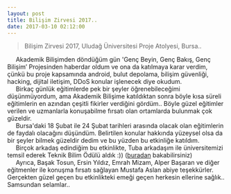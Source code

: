```yaml
---
layout: post
title: Bilişim Zirvesi 2017..
date: 2017-03-10 02:12:00
---
```


<blockquote>
Bilişim Zirvesi 2017, Uludağ Üniversitesi Proje Atolyesi, Bursa..<br>
</blockquote>


&nbsp;&nbsp;&nbsp;&nbsp; Akademik Bilişimden döndüğüm gün 'Genç Beyin, Genç Bakış, Genç Bilişim’ Projesinden haberdar oldum ve ona da katılmaya karar verdim, çünkü bu proje kapsamında android, bulut depolama, bilişim güvenliği, hacking, dijital iletişim, DDoS konular işlenecek diye okudum.<br>
&nbsp;&nbsp;&nbsp;&nbsp; Birkaç günlük eğitimlerde pek bir şeyler öğrenebileceğimi düşünmüyordum, ama Akademik Bilişime katıldıktan sonra böyle kısa süreli eğitimlerin en azından çeşitli fikirler verdiğini gördüm.. Böyle güzel eğitimler verilen ve uzmanlarla konuşabilme fırsatı olan ortamlarda bulunmak çok güzeldir.<br>
&nbsp;&nbsp;&nbsp;&nbsp; Bursa'daki 18 Şubat ile 24 Şubat tarihleri arasında olacak olan eğitimlerin de faydalı olacağını düşündüm. Belirtilen konular hakkında yüzeysel olsa da bir şeyler bilmek güzeldir dedim ve bu yüzden bu etkinliğe katıldım.<br>
&nbsp;&nbsp;&nbsp;&nbsp; Birçok arkadaş edindiğim bu etkinlikte, Tuba arkadaşım ile üniversitemizi temsil ederek Teknik Bilim Ödülü aldık :)) (<a href="http://www.omu.edu.tr/tr/icerik/ogrencilerimiz-bilisim-zirvesinden-odulle-dondu" target="_blank">buradan</a> bakabilirsiniz)<br>
&nbsp;&nbsp;&nbsp;&nbsp; Ayrıca, Başak Tosun, Ersin Yıldız, Emrah Mizam, Alper Başaran ve diğer eğitmenler ile konuşma fırsatı sağlayan Mustafa Aslan abiye teşekkürler.
<br>Gerçekten güzel geçen bu etkinlikteki emeği geçen herkesin ellerine sağlık.. Samsundan selamlar..<br>




